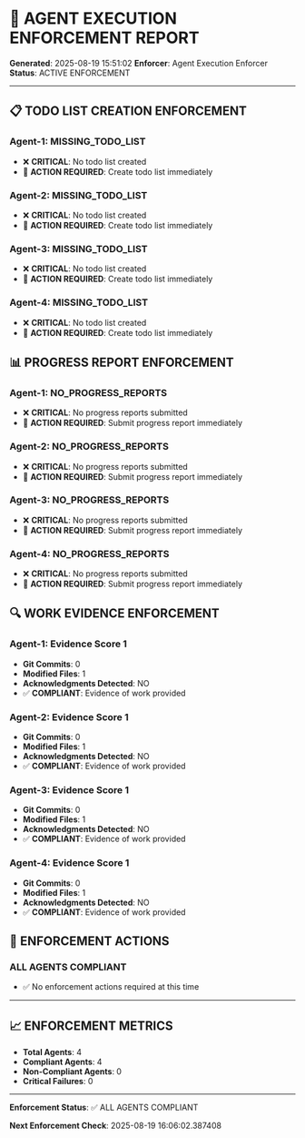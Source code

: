 # 🚨 AGENT EXECUTION ENFORCEMENT REPORT

**Generated**: 2025-08-19 15:51:02
**Enforcer**: Agent Execution Enforcer
**Status**: ACTIVE ENFORCEMENT

---

## 📋 **TODO LIST CREATION ENFORCEMENT**

### **Agent-1**: MISSING_TODO_LIST
- ❌ **CRITICAL**: No todo list created
- 🚨 **ACTION REQUIRED**: Create todo list immediately
### **Agent-2**: MISSING_TODO_LIST
- ❌ **CRITICAL**: No todo list created
- 🚨 **ACTION REQUIRED**: Create todo list immediately
### **Agent-3**: MISSING_TODO_LIST
- ❌ **CRITICAL**: No todo list created
- 🚨 **ACTION REQUIRED**: Create todo list immediately
### **Agent-4**: MISSING_TODO_LIST
- ❌ **CRITICAL**: No todo list created
- 🚨 **ACTION REQUIRED**: Create todo list immediately

## 📊 **PROGRESS REPORT ENFORCEMENT**

### **Agent-1**: NO_PROGRESS_REPORTS
- ❌ **CRITICAL**: No progress reports submitted
- 🚨 **ACTION REQUIRED**: Submit progress report immediately
### **Agent-2**: NO_PROGRESS_REPORTS
- ❌ **CRITICAL**: No progress reports submitted
- 🚨 **ACTION REQUIRED**: Submit progress report immediately
### **Agent-3**: NO_PROGRESS_REPORTS
- ❌ **CRITICAL**: No progress reports submitted
- 🚨 **ACTION REQUIRED**: Submit progress report immediately
### **Agent-4**: NO_PROGRESS_REPORTS
- ❌ **CRITICAL**: No progress reports submitted
- 🚨 **ACTION REQUIRED**: Submit progress report immediately

## 🔍 **WORK EVIDENCE ENFORCEMENT**

### **Agent-1**: Evidence Score 1
- **Git Commits**: 0
- **Modified Files**: 1
- **Acknowledgments Detected**: NO
- ✅ **COMPLIANT**: Evidence of work provided
### **Agent-2**: Evidence Score 1
- **Git Commits**: 0
- **Modified Files**: 1
- **Acknowledgments Detected**: NO
- ✅ **COMPLIANT**: Evidence of work provided
### **Agent-3**: Evidence Score 1
- **Git Commits**: 0
- **Modified Files**: 1
- **Acknowledgments Detected**: NO
- ✅ **COMPLIANT**: Evidence of work provided
### **Agent-4**: Evidence Score 1
- **Git Commits**: 0
- **Modified Files**: 1
- **Acknowledgments Detected**: NO
- ✅ **COMPLIANT**: Evidence of work provided

## 🚨 **ENFORCEMENT ACTIONS**

### **ALL AGENTS COMPLIANT**
- ✅ No enforcement actions required at this time


---

## 📈 **ENFORCEMENT METRICS**

- **Total Agents**: 4
- **Compliant Agents**: 4
- **Non-Compliant Agents**: 0
- **Critical Failures**: 0

---

**Enforcement Status**: ✅ ALL AGENTS COMPLIANT

**Next Enforcement Check**: 2025-08-19 16:06:02.387408
